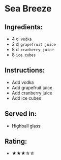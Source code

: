 # Sea Breeze

## Ingredients:
- 4 cl `vodka`
- 2 cl `grapefruit juice`
- 8 cl `cranberry juice`
- 8 `ice cubes`

## Instructions:
- Add vodka
- Add grapefruit juice
- Add cranberry juice
- Add ice cubes

## Served in:
- Highball glass

## Rating:
- ★★★☆☆